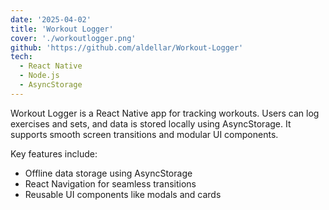 ```yaml
---
date: '2025-04-02'
title: 'Workout Logger'
cover: './workoutlogger.png'
github: 'https://github.com/aldellar/Workout-Logger'
tech:
  - React Native
  - Node.js
  - AsyncStorage
---
```


Workout Logger is a React Native app for tracking workouts. Users can log exercises and sets, and data is stored locally using AsyncStorage. It supports smooth screen transitions and modular UI components.

Key features include:

- Offline data storage using AsyncStorage
- React Navigation for seamless transitions
- Reusable UI components like modals and cards
